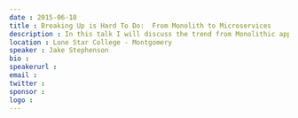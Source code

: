 ```yaml
---
date : 2015-06-18
title : Breaking Up is Hard To Do:  From Monolith to Microservices
description : In this talk I will discuss the trend from Monolithic applications to Microservices, the benefits and pitfalls of the move, and give anecdotal and practical advice on how to tease those services out of an existing web application.  We’ll talk a bit about the impact to development, QA, and deployment that this change will have.  And I’ll walk through separating out a new microservice using common .NET technologies.
location : Lone Star College - Montgomery
speaker : Jake Stephenson
bio : 
speakerurl : 
email : 
twitter : 
sponsor : 
logo : 
---
```

